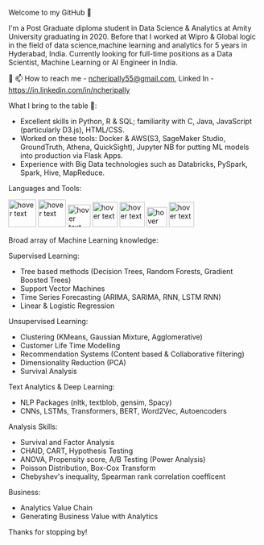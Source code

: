 Welcome to my GitHub 👋

I'm a Post Graduate diploma student in Data Science & Analytics at Amity University graduating in 2020. Before that I worked at Wipro & Global logic in the field of data science,machine learning and analytics for 5 years in Hyderabad, India. Currently looking for full-time positions as a Data Scientist, Machine Learning or AI Engineer in India.

👋 📫 How to reach me - ncheripally55@gmail.com, Linked In - https://in.linkedin.com/in/ncheripally

What I bring to the table 🧠:

- Excellent skills in Python, R & SQL; familiarity with C, Java, JavaScript (particularly D3.js), HTML/CSS.
- Worked on these tools: Docker & AWS(S3, SageMaker Studio, GroundTruth, Athena, QuickSight), Jupyter NB for putting ML models into production via Flask Apps.
- Experience with Big Data technologies such as Databricks, PySpark, Spark, Hive, MapReduce.

Languages and Tools:

<p align="left">
  <img src="https://www.docker.com/sites/default/files/d8/2019-07/Moby-logo.png" width="55" title="hover text">
  <img src="https://upload.wikimedia.org/wikipedia/commons/thumb/5/5c/AWS_Simple_Icons_AWS_Cloud.svg/1200px-AWS_Simple_Icons_AWS_Cloud.svg.png" width="55" title="hover text">
  <img src="https://cdn3.iconfinder.com/data/icons/logos-and-brands-adobe/512/267_Python-512.png" width="45" title="hover text"> 
  <img src="https://cdn.iconscout.com/icon/free/png-512/r-5-283170.png" width="50" title="hover text">
  <img src="https://colab.research.google.com/img/colab_favicon_256px.png" width="50" title="hover text">
  <img src="https://upload.wikimedia.org/wikipedia/commons/thumb/3/38/Jupyter_logo.svg/518px-Jupyter_logo.svg.png" width="40" title="hover text">
  <img src="https://i.pinimg.com/originals/87/bd/39/87bd39372d14ae2acda0121d9bc69d9c.png" width="50" title="hover text">
  

  
  
</p>



Broad array of Machine Learning knowledge:

Supervised Learning:

 - Tree based methods (Decision Trees, Random Forests, Gradient Boosted Trees)
 - Support Vector Machines
 - Time Series Forecasting (ARIMA, SARIMA, RNN, LSTM RNN)
 - Linear & Logistic Regression

Unsupervised Learning:

- Clustering (KMeans, Gaussian Mixture, Agglomerative)
- Customer Life Time Modelling
- Recommendation Systems (Content based & Collaborative filtering)
- Dimensionality Reduction (PCA)
- Survival Analysis

Text Analytics & Deep Learning:

- NLP Packages (nltk, textblob, gensim, Spacy)
- CNNs, LSTMs, Transformers, BERT, Word2Vec, Autoencoders

Analysis Skills: 

- Survival and Factor Analysis
- CHAID, CART, Hypothesis Testing
- ANOVA, Propensity score, A/B Testing (Power Analysis)
- Poisson Distribution, Box-Cox Transform
- Chebyshev's inequality, Spearman rank correlation coefficent

Business: 

- Analytics Value Chain 
- Generating Business Value with Analytics


Thanks for stopping by!

<!---
Nagesh-Cheripally/Nagesh-Cheripally is a ✨ special ✨ repository because its `README.md` (this file) appears on your GitHub profile.
You can click the Preview link to take a look at your changes.
--->



